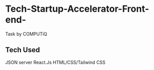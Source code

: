 # Tech-Startup-Accelerator-Front-end-
Task by COMPUTiQ
## Tech Used
JSON server
React.Js
HTML/CSS/Tailwind CSS
